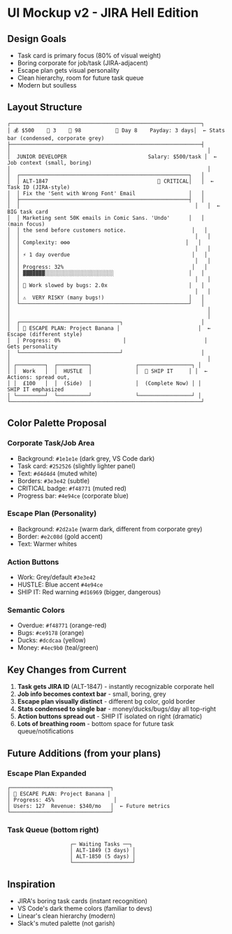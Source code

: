 # UI Mockup v2 - JIRA Hell Edition

## Design Goals
- Task card is primary focus (80% of visual weight)
- Boring corporate for job/task (JIRA-adjacent)
- Escape plan gets visual personality
- Clean hierarchy, room for future task queue
- Modern but soulless

## Layout Structure

```
┌─────────────────────────────────────────────────────────────┐
│ 💰 $500    🦆 3    🐛 98           📅 Day 8    Payday: 3 days│  ← Stats bar (condensed, corporate grey)
├─────────────────────────────────────────────────────────────┤
│                                                               │
│  JUNIOR DEVELOPER                          Salary: $500/task │  ← Job context (small, boring)
│                                                               │
│  ┌──────────────────────────────────────────────────────┐   │
│  │ ALT-1847                                   🔴 CRITICAL│   │  ← Task ID (JIRA-style)
│  │ Fix the 'Sent with Wrong Font' Email                 │   │
│  ├──────────────────────────────────────────────────────┤   │
│  │                                                        │   │  ← BIG task card
│  │ Marketing sent 50K emails in Comic Sans. 'Undo'      │   │     (main focus)
│  │ the send before customers notice.                     │   │
│  │                                                        │   │
│  │ Complexity: ⚙️⚙️⚙️                                     │   │
│  │                                                        │   │
│  │ ⚡ 1 day overdue                                       │   │
│  │                                                        │   │
│  │ Progress: 32%                                         │   │
│  │ ▓▓▓▓▓▓▓░░░░░░░░░░░░░░░░░░░░░░                        │   │
│  │                                                        │   │
│  │ 🐛 Work slowed by bugs: 2.0x                          │   │
│  │                                                        │   │
│  │ ⚠️  VERY RISKY (many bugs!)                           │   │
│  └──────────────────────────────────────────────────────┘   │
│                                                               │
│                                                               │
│  ┌────────────────────────────────┐                         │
│  │ 🚀 ESCAPE PLAN: Project Banana │                         │  ← Escape (different style)
│  │ Progress: 0%                    │                         │     Gets personality
│  └────────────────────────────────┘                         │
│                                                               │
│ ┌─────────┐  ┌──────────┐              ┌─────────────────┐ │
│ │  Work   │  │  HUSTLE  │              │  🚨 SHIP IT     │ │  ← Actions: spread out,
│ │  £100   │  │  (Side)  │              │  (Complete Now) │ │     SHIP IT emphasized
│ └─────────┘  └──────────┘              └─────────────────┘ │
└─────────────────────────────────────────────────────────────┘
```

## Color Palette Proposal

### Corporate Task/Job Area
- Background: `#1e1e1e` (dark grey, VS Code dark)
- Task card: `#252526` (slightly lighter panel)
- Text: `#d4d4d4` (muted white)
- Borders: `#3e3e42` (subtle)
- CRITICAL badge: `#f48771` (muted red)
- Progress bar: `#4e94ce` (corporate blue)

### Escape Plan (Personality)
- Background: `#2d2a1e` (warm dark, different from corporate grey)
- Border: `#e2c08d` (gold accent)
- Text: Warmer whites

### Action Buttons
- Work: Grey/default `#3e3e42`
- HUSTLE: Blue accent `#4e94ce`
- SHIP IT: Red warning `#d16969` (bigger, dangerous)

### Semantic Colors
- Overdue: `#f48771` (orange-red)
- Bugs: `#ce9178` (orange)
- Ducks: `#dcdcaa` (yellow)
- Money: `#4ec9b0` (teal/green)

## Key Changes from Current

1. **Task gets JIRA ID** (ALT-1847) - instantly recognizable corporate hell
2. **Job info becomes context bar** - small, boring, grey
3. **Escape plan visually distinct** - different bg color, gold border
4. **Stats condensed to single bar** - money/ducks/bugs/day all top-right
5. **Action buttons spread out** - SHIP IT isolated on right (dramatic)
6. **Lots of breathing room** - bottom space for future task queue/notifications

## Future Additions (from your plans)

### Escape Plan Expanded
```
┌────────────────────────────────┐
│ 🚀 ESCAPE PLAN: Project Banana │
│ Progress: 45%                   │
│ Users: 127  Revenue: $340/mo   │  ← Future metrics
└────────────────────────────────┘
```

### Task Queue (bottom right)
```
                    ┌─ Waiting Tasks ──┐
                    │ ALT-1849 (3 days) │
                    │ ALT-1850 (5 days) │
                    └───────────────────┘
```

## Inspiration
- JIRA's boring task cards (instant recognition)
- VS Code's dark theme colors (familiar to devs)
- Linear's clean hierarchy (modern)
- Slack's muted palette (not garish)
